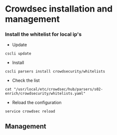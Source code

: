 # Crowdsec installation and management

### Install the whitelist for local ip's
- Update
```ssh
cscli update
```
- Install
```ssh
cscli parsers install crowdsecurity/whitelists
```
- Check the list
```ssh
cat "/usr/local/etc/crowdsec/hub/parsers/s02-enrich/crowdsecurity/whitelists.yaml"
```
- Reload the configuration
```ssh
service crowdsec reload
```  

## Management
